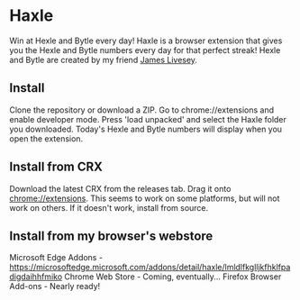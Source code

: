 # Haxle
Win at Hexle and Bytle every day!
Haxle is a browser extension that gives you the Hexle and Bytle numbers every day for that perfect streak! Hexle and Bytle are created by my friend [James Livesey](https://github.com/James-Livesey).
## Install
Clone the repository or download a ZIP.
Go to chrome://extensions and enable developer mode.
Press 'load unpacked' and select the Haxle folder you downloaded.
Today's Hexle and Bytle numbers will display when you open the extension.
## Install from CRX
Download the latest CRX from the releases tab. Drag it onto <chrome://extensions>. This seems to work on some platforms, but will not work on others. If it doesn't work, install from source.
## Install from my browser's webstore
Microsoft Edge Addons - <https://microsoftedge.microsoft.com/addons/detail/haxle/lmldlfkglljkfhklfpadigdaihhfmiko>
Chrome Web Store - Coming, eventually...
Firefox Browser Add-ons - Nearly ready!
